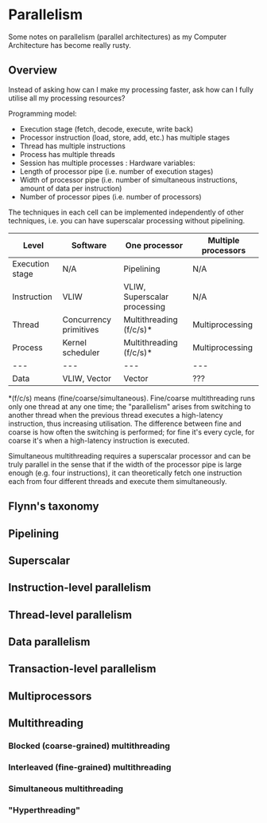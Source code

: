 # Parallelism

Some notes on parallelism (parallel architectures) as my Computer
Architecture has become really rusty.

## Overview

Instead of asking how can I make my processing faster, ask how can I
fully utilise all my processing resources?

Programming model:
- Execution stage (fetch, decode, execute, write back)
- Processor instruction (load, store, add, etc.) has multiple stages
- Thread has multiple instructions
- Process has multiple threads
- Session has multiple processes
:
Hardware variables:
- Length of processor pipe (i.e. number of execution stages)
- Width of processor pipe (i.e. number of simultaneous instructions,
amount of data per instruction)
- Number of processor pipes (i.e. number of processors)

The techniques in each cell can be implemented independently of other
techniques, i.e. you can have superscalar processing without pipelining.

Level           | Software               | One processor                | Multiple processors
---             | ---                    | ---                          | ---
Execution stage | N/A                    | Pipelining                   | N/A
Instruction     | VLIW                   | VLIW, Superscalar processing | N/A
Thread          | Concurrency primitives | Multithreading (f/c/s)*      | Multiprocessing
Process         | Kernel scheduler       | Multithreading (f/c/s)*      | Multiprocessing
---             | ---                    | ---                          | ---
Data            | VLIW, Vector           | Vector                       | ???

*(f/c/s) means (fine/coarse/simultaneous). Fine/coarse multithreading
runs only one thread at any one time; the "parallelism" arises from
switching to another thread when the previous thread executes a
high-latency instruction, thus increasing utilisation. The difference
between fine and coarse is how often the switching is performed; for
fine it's every cycle, for coarse it's when a high-latency instruction
is executed.

Simultaneous multithreading requires a superscalar processor and can be
truly parallel in the sense that if the width of the processor pipe is
large enough (e.g. four instructions), it can theoretically fetch
one instruction each from four different threads and execute them
simultaneously.

## Flynn's taxonomy

## Pipelining

## Superscalar

## Instruction-level parallelism

## Thread-level parallelism

## Data parallelism

## Transaction-level parallelism

## Multiprocessors

## Multithreading

### Blocked (coarse-grained) multithreading

### Interleaved (fine-grained) multithreading

### Simultaneous multithreading

### "Hyperthreading"
